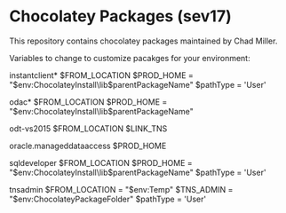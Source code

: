 Chocolatey Packages (sev17)
==================================

This repository contains chocolatey packages maintained by Chad Miller.

Variables to change to customize pacakges for your environment:

instantclient*
$FROM_LOCATION 
$PROD_HOME = "$env:ChocolateyInstall\lib\$parentPackageName"
$pathType = 'User'

odac*
$FROM_LOCATION 
$PROD_HOME = "$env:ChocolateyInstall\lib\$parentPackageName"

odt-vs2015
$FROM_LOCATION
$LINK_TNS

oracle.manageddataaccess
$PROD_HOME

sqldeveloper
$FROM_LOCATION 
$PROD_HOME = "$env:ChocolateyInstall\lib\$parentPackageName"
$pathType = 'User'

tnsadmin
$FROM_LOCATION = "$env:Temp"
$TNS_ADMIN = "$env:ChocolateyPackageFolder"
$pathType = 'User'
